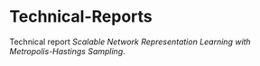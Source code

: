 # Technical-Reports
Technical report *Scalable Network Representation Learning with Metropolis-Hastings Sampling*.
